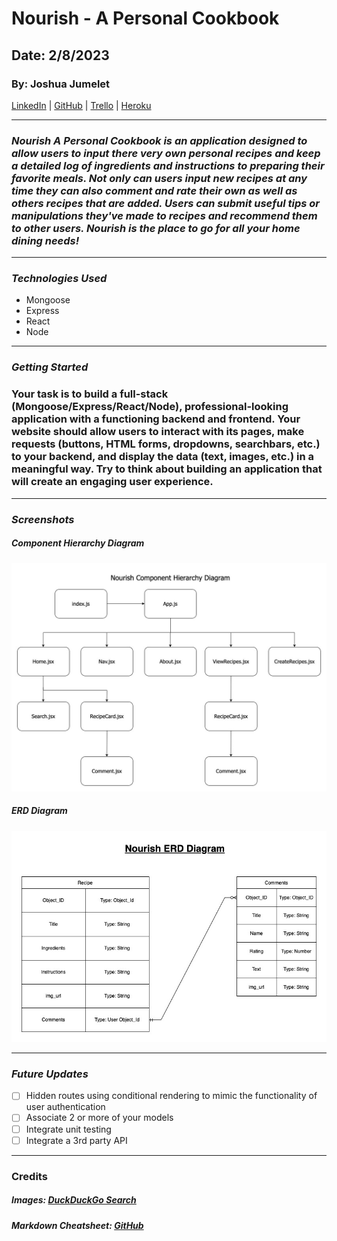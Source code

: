 # Nourish - A Personal Cookbook

## Date: 2/8/2023

### By: Joshua Jumelet

[LinkedIn](www.linkedin.com/in/joshua-jumelet-155a13251) |
[GitHub](https://github.com/joshjumelet) |
[Trello](https://trello.com/b/2NeK496Q/nourish-a-personal-cookbook-project-board) |
[Heroku](https://www.heroku.com/)

---

### _Nourish A Personal Cookbook is an application designed to allow users to input there very own personal recipes and keep a detailed log of ingredients and instructions to preparing their favorite meals. Not only can users input new recipes at any time they can also comment and rate their own as well as others recipes that are added. Users can submit useful tips or manipulations they've made to recipes and recommend them to other users. Nourish is the place to go for all your home dining needs!_

---

### _Technologies Used_

- Mongoose
- Express
- React
- Node

---

### _Getting Started_

### Your task is to build a full-stack (Mongoose/Express/React/Node), professional-looking application with a functioning backend and frontend. Your website should allow users to interact with its pages, make requests (buttons, HTML forms, dropdowns, searchbars, etc.) to your backend, and display the data (text, images, etc.) in a meaningful way. Try to think about building an application that will create an engaging user experience.

---

### _Screenshots_

##### Component Hierarchy Diagram

![Image](Images/NourishCHD.jpg)

##### ERD Diagram

![Image](Images/NourishERD.jpg)

---

### _Future Updates_

- [ ] Hidden routes using conditional rendering to mimic the functionality of user authentication
- [ ] Associate 2 or more of your models
- [ ] Integrate unit testing
- [ ] Integrate a 3rd party API

---

### Credits

##### Images: [DuckDuckGo Search](https://duckduckgo.com/?t=hc&va=b)

##### Markdown Cheatsheet: [GitHub](https://github.com/joshjumelet/u1_hw_markdown)
